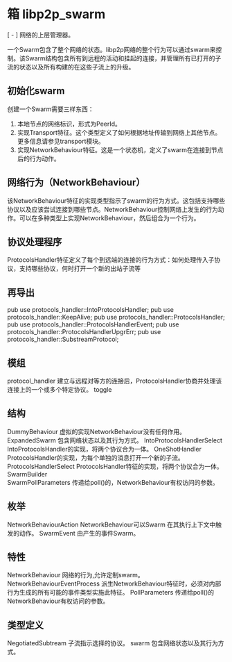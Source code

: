 # 箱 libp2p_swarm
[ - ]
网络的上层管理器。

一个Swarm包含了整个网络的状态。libp2p网络的整个行为可以通过swarm来控制。该Swarm结构包含所有到远程的活动和挂起的连接，并管理所有已打开的子流的状态以及所有构建的在这些子流上的升级。

## 初始化swarm
创建一个Swarm需要三样东西：  
1. 本地节点的网络标识，形式为PeerId。
2. 实现Transport特征。这个类型定义了如何根据地址传输到网络上其他节点。更多信息请参见transport模块。
2. 实现NetworkBehaviour特征。这是一个状态机，定义了swarm在连接到节点后的行为动作。
## 网络行为（NetworkBehaviour）
该NetworkBehaviour特征的实现类型指示了swarm的行为方式。这包括支持哪些协议以及应该尝试连接到哪些节点。NetworkBehaviour控制网络上发生的行为动作。可以在多种类型上实现NetworkBehaviour，然后组合为一个行为。

## 协议处理程序
ProtocolsHandler特征定义了每个到远端的连接的行为方式：如何处理传入子协议，支持哪些协议，何时打开一个新的出站子流等

## 再导出
pub use protocols_handler::IntoProtocolsHandler;
pub use protocols_handler::KeepAlive;
pub use protocols_handler::ProtocolsHandler;
pub use protocols_handler::ProtocolsHandlerEvent;
pub use protocols_handler::ProtocolsHandlerUpgrErr;
pub use protocols_handler::SubstreamProtocol;
## 模组
protocol_handler    建立与远程对等方的连接后，ProtocolsHandler协商并处理该连接上的一个或多个特定协议。
toggle    
## 结构
DummyBehaviour    虚拟的实现NetworkBehaviour没有任何作用。
ExpandedSwarm    包含网络状态以及其行为方式。
IntoProtocolsHandlerSelect    IntoProtocolsHandler的实现，将两个协议合为一体。
OneShotHandler    ProtocolsHandler的实现，为每个单独的消息打开一个新的子流。
ProtocolsHandlerSelect    ProtocolsHandler特征的实现，将两个协议合为一体。
SwarmBuilder    
SwarmPollParameters    传递给poll()的，NetworkBehaviour有权访问的参数。
## 枚举
NetworkBehaviourAction    NetworkBehaviour可以Swarm 在其执行上下文中触发的动作。
SwarmEvent    由产生的事件Swarm。
## 特性
NetworkBehaviour    网络的行为,允许定制swarm。
NetworkBehaviourEventProcess    派生NetworkBehaviour特征时，必须对内部行为生成的所有可能的事件类型实施此特征。
PollParameters    传递给poll()的NetworkBehaviour有权访问的参数。
## 类型定义
NegotiatedSubtream    子流指示选择的协议。
swarm    包含网络状态以及其行为方式。